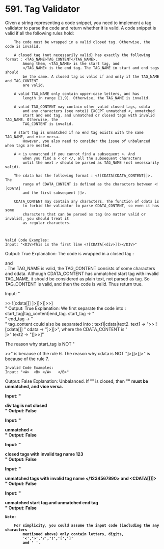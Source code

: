 # 591. Tag Validator

Given a string representing a code snippet, you need to implement a tag validator to parse
        the code and return whether it is valid. A code snippet is valid if all the following rules
        hold:
    
    
        The code must be wrapped in a valid closed tag. Otherwise, the code is invalid.
        
        A closed tag (not necessarily valid) has exactly the following format : <TAG_NAME>TAG_CONTENT</TAG_NAME>.
            Among them, <TAG_NAME> is the start tag, and
            </TAG_NAME> is the end tag. The TAG_NAME in start and end tags should
            be the same. A closed tag is valid if and only if the TAG_NAME and TAG_CONTENT
            are valid.
        
        A valid TAG_NAME only contain upper-case letters, and has
            length in range [1,9]. Otherwise, the TAG_NAME is invalid.
        
        A valid TAG_CONTENT may contain other valid closed tags, cdata
            and any characters (see note1) EXCEPT unmatched <, unmatched
            start and end tag, and unmatched or closed tags with invalid TAG_NAME. Otherwise, the
            TAG_CONTENT is invalid.
        
        A start tag is unmatched if no end tag exists with the same TAG_NAME, and vice versa.
            However, you also need to consider the issue of unbalanced when tags are nested.
        
        A < is unmatched if you cannot find a subsequent >. And
            when you find a < or </, all the subsequent characters
            until the next > should be parsed as TAG_NAME (not necessarily valid).
        
        The cdata has the following format : <![CDATA[CDATA_CONTENT]]>. The
            range of CDATA_CONTENT is defined as the characters between <![CDATA[
            and the first subsequent ]]>.
        
        CDATA_CONTENT may contain any characters. The function of cdata is
            to forbid the validator to parse CDATA_CONTENT, so even it has some
            characters that can be parsed as tag (no matter valid or invalid), you should treat it
            as regular characters.
        
    

    Valid Code Examples:
    Input: "<DIV>This is the first line <![CDATA[<div>]]></DIV>"
Output: True
Explanation: 
The code is wrapped in a closed tag : <DIV> and </DIV>. 
The TAG_NAME is valid, the TAG_CONTENT consists of some characters and cdata. 
Although CDATA_CONTENT has unmatched start tag with invalid TAG_NAME, it should be considered as plain text, not parsed as tag.
So TAG_CONTENT is valid, and then the code is valid. Thus return true.

Input: "<DIV>>>  ![cdata[]] <![CDATA[<div>]>]]>]]>>]</DIV>"
Output: True
Explanation:
We first separate the code into : start_tag|tag_content|end_tag.
start_tag -> "<DIV>"
end_tag -> "</DIV>"
tag_content could also be separated into : text1|cdata|text2.
text1 -> ">>  ![cdata[]] "
cdata -> "<![CDATA[<div>]>]]>", where the CDATA_CONTENT is "<div>]>"
text2 -> "]]>>]"

The reason why start_tag is NOT "<DIV>>>" is because of the rule 6.
The reason why cdata is NOT "<![CDATA[<div>]>]]>]]>" is because of the rule 7.

    

    Invalid Code Examples:
    Input: "<A>  <B> </A>   </B>"
Output: False
Explanation: Unbalanced. If "<A>" is closed, then "<B>" must be unmatched, and vice versa.

Input: "<DIV>  div tag is not closed  <DIV>"
Output: False

Input: "<DIV>  unmatched <  </DIV>"
Output: False

Input: "<DIV> closed tags with invalid tag name  <b>123</b> </DIV>"
Output: False

Input: "<DIV> unmatched tags with invalid tag name  </1234567890> and <CDATA[[]]>  </DIV>"
Output: False

Input: "<DIV>  unmatched start tag <B>  and unmatched end tag </C>  </DIV>"
Output: False

    

    Note:
    
        For simplicity, you could assume the input code (including the any characters
            mentioned above) only contain letters, digits,
            '<','>','/','!','[',']'
            and ' '.
